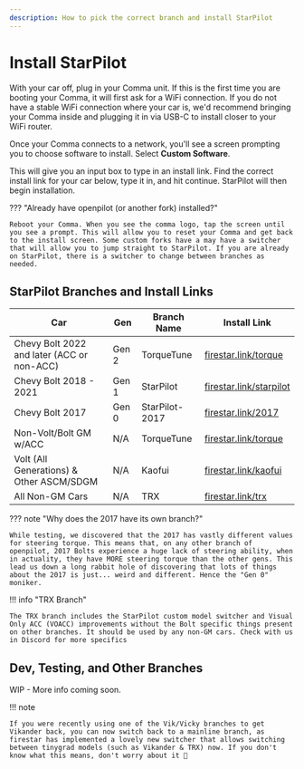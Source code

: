 ```yaml
---
description: How to pick the correct branch and install StarPilot
---
```


# Install StarPilot

With your car off, plug in your Comma unit. If this is the first time you are booting your Comma, it will first ask for a WiFi connection. If you do not have a stable WiFi connection where your car is, we'd recommend bringing your Comma inside and plugging it in via USB-C to install closer to your WiFi router.

Once your Comma connects to a network, you'll see a screen prompting you to choose software to install. Select **Custom Software**.

This will give you an input box to type in an install link. Find the correct install link for your car below, type it in, and hit continue. StarPilot will then begin installation.

??? "Already have openpilot (or another fork) installed?"

    Reboot your Comma. When you see the comma logo, tap the screen until you see a prompt. This will allow you to reset your Comma and get back to the install screen. Some custom forks have a may have a switcher that will allow you to jump straight to StarPilot. If you are already on StarPilot, there is a switcher to change between branches as needed.

## StarPilot Branches and Install Links

| Car                                        | Gen   | Branch Name    | Install Link                                               |
|--------------------------------------------|-------|----------------|------------------------------------------------------------|
| Chevy Bolt 2022 and later (ACC or non-ACC) | Gen 2 | TorqueTune     | [firestar.link/torque](https://firestar.link/torque)       |
| Chevy Bolt 2018 - 2021                     | Gen 1 | StarPilot      | [firestar.link/starpilot](https://firestar.link/starpilot) |
| Chevy Bolt 2017                            | Gen 0 | StarPilot-2017 | [firestar.link/2017](https://firestar.link/2017)           |
| Non-Volt/Bolt GM w/ACC                     | N/A   | TorqueTune     | [firestar.link/torque](https://firestar.link/torque)       |
| Volt (All Generations) & Other ASCM/SDGM   | N/A   | Kaofui         | [firestar.link/kaofui](https://firestar.link/kaofui)       |
| All Non-GM Cars                            | N/A   | TRX            | [firestar.link/trx](https://firestar.link/trx)             |

??? note "Why does the 2017 have its own branch?"

    While testing, we discovered that the 2017 has vastly different values for steering torque. This means that, on any other branch of openpilot, 2017 Bolts experience a huge lack of steering ability, when in actuality, they have MORE steering torque than the other gens. This lead us down a long rabbit hole of discovering that lots of things about the 2017 is just... weird and different. Hence the "Gen 0" moniker.
    
!!! info "TRX Branch"

    The TRX branch includes the StarPilot custom model switcher and Visual Only ACC (VOACC) improvements without the Bolt specific things present on other branches. It should be used by any non-GM cars. Check with us in Discord for more specifics

## Dev, Testing, and Other Branches

WIP - More info coming soon.

!!! note

    If you were recently using one of the Vik/Vicky branches to get Vikander back, you can now switch back to a mainline branch, as firestar has implemented a lovely new switcher that allows switching between tinygrad models (such as Vikander & TRX) now. If you don't know what this means, don't worry about it 🙂
